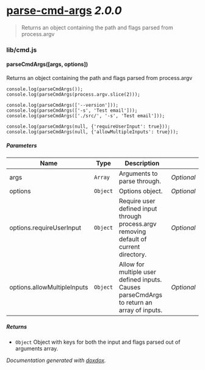 # [parse-cmd-args](https://github.com/neogeek/parse-cmd-args) *2.0.0*

> Returns an object containing the path and flags parsed from process.argv


### lib/cmd.js


#### parseCmdArgs([args, options]) 

Returns an object containing the path and flags parsed from process.argv

    console.log(parseCmdArgs());
    console.log(parseCmdArgs(process.argv.slice(2)));

    console.log(parseCmdArgs(['--version']));
    console.log(parseCmdArgs(['-s', 'Test email']));
    console.log(parseCmdArgs(['./src/', '-s', 'Test email']));

    console.log(parseCmdArgs(null, {'requireUserInput': true}));
    console.log(parseCmdArgs(null, {'allowMultipleInputs': true}));




##### Parameters

| Name | Type | Description |  |
| ---- | ---- | ----------- | -------- |
| args | `Array`  | Arguments to parse through. | *Optional* |
| options | `Object`  | Options object. | *Optional* |
| options.requireUserInput | `Object`  | Require user defined input through process.argv removing default of current directory. | *Optional* |
| options.allowMultipleInputs | `Object`  | Allow for multiple user defined inputs. Causes parseCmdArgs to return an array of inputs. | *Optional* |




##### Returns


- `Object`  Object with keys for both the input and flags parsed out of arguments array.




*Documentation generated with [doxdox](https://github.com/neogeek/doxdox).*
